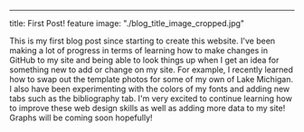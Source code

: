 ---
title: First Post!
feature image: "./blog_title_image_cropped.jpg"

This is my first blog post since starting to create this website. I've been making a lot of progress in terms of learning how to make changes in GitHub to my site and being able to look things up when I get an idea for something new to add or change on my site. For example, I recently learned how to swap out the template photos for some of my own of Lake Michigan. I also have been experimenting with the colors of my fonts and adding new tabs such as the bibliography tab. I'm very excited to continue learning how to improve these web design skills as well as adding more data to my site! Graphs will be coming soon hopefully!
